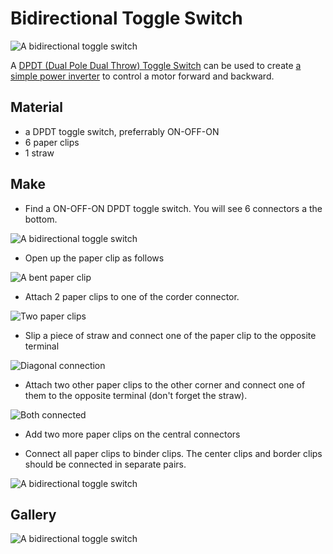 # Bidirectional Toggle Switch

![A bidirectional toggle switch](/assets/modules/input/bidirectional-toggle-switch/demo.gif)

A [DPDT (Dual Pole Dual Throw) Toggle Switch](https://learn.sparkfun.com/tutorials/switch-basics/poles-and-throws-open-and-closed) can be used to create [a simple power inverter](http://www.robotroom.com/DPDT-Bidirectional-Motor-Switch.html) to control a motor forward and backward.

## Material

* a DPDT toggle switch, preferrably ON-OFF-ON
* 6 paper clips
* 1 straw

## Make

* Find a ON-OFF-ON DPDT toggle switch. You will see 6 connectors a the bottom.

![A bidirectional toggle switch](/assets/modules/input/bidirectional-toggle-switch/make-1.jpg)

* Open up the paper clip as follows

![A bent paper clip](/assets/modules/input/bidirectional-toggle-switch/make-2.jpg)

* Attach 2 paper clips to one of the corder connector.

![Two paper clips](/assets/modules/input/bidirectional-toggle-switch/make-3.jpg)

* Slip a piece of straw and connect one of the paper clip to the opposite terminal

![Diagonal connection](/assets/modules/input/bidirectional-toggle-switch/make-4.jpg)

* Attach two other paper clips to the other corner and connect one of them to the opposite terminal (don't forget the straw).

![Both connected](/assets/modules/input/bidirectional-toggle-switch/make-5.jpg)

* Add two more paper clips on the central connectors

* Connect all paper clips to binder clips. The center clips and border clips should be connected in separate pairs.

![A bidirectional toggle switch](/assets/modules/input/bidirectional-toggle-switch/demo.jpg)


## Gallery

![A bidirectional toggle switch](/assets/modules/bidirectional-toggle-switch.jpg)
